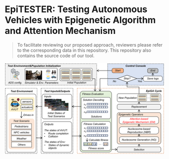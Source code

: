 # EpiTESTER: Testing Autonomous Vehicles with Epigenetic Algorithm and Attention Mechanism

> To facilitate reviewing our proposed approach, reviewers please refer to the corresponding data in this repository.
> This repository also contains the source code of our tool.<br/>

<div align=center><img src="https://github.com/Simula-COMPLEX/EpiTESTER/blob/main/assets/overview.png" width="960" /></div>
